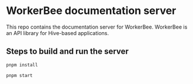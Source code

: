 # WorkerBee documentation server

This repo contains the documentation server for WorkerBee. WorkerBee is an API library for Hive-based applications.

## Steps to build and run the server

```bash
pnpm install

pnpm start
```
